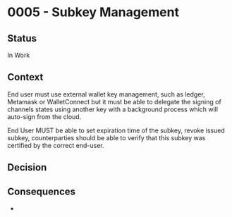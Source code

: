 # 0005 - Subkey Management

## Status

In Work

## Context

End user must use external wallet key management, such as ledger, Metamask or WalletConnect but it must be able to delegate the signing of channels states using another key with a background process which will auto-sign from the cloud.

End User MUST be able to set expiration time of the subkey, revoke issued subkey, counterparties should be able to verify that this subkey was certified by the correct end-user.

## Decision



## Consequences

-

